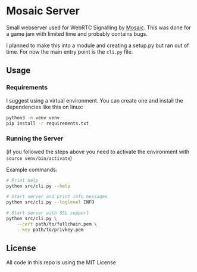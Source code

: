 # Mosaic Server

Small webserver used for WebRTC Signalling by [Mosaic](https://github.com/winston-yallow/mosaic-client).
This was done for a game jam with limited time and probably contains bugs.

I planned to make this into a module and creating a setup.py but ran out of time. For now the
main entry point is the `cli.py` file.

## Usage

### Requirements
I suggest using a virtual environment. You can create one and install the dependencies like this on linux:

```bash
python3 -m venv venv
pip install -r requirements.txt
```

### Running the Server

(if you followed the steps above you need to activate the environment with `source venv/bin/activate`)

Example commands:
```bash
# Print help
python src/cli.py --help

# Start server and print info messages
python src/cli.py --loglevel INFO

# Start server with SSL support
python src/cli.py \
    --cert path/to/fullchain.pem \
    --key path/to/privkey.pem
```

## License
All code in this repo is using the MIT License

